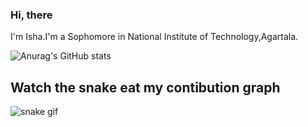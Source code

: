 ### Hi, there 

I'm Isha.I'm a Sophomore in National Institute of Technology,Agartala.

 ![Anurag's GitHub stats](https://github-readme-stats.vercel.app/api?username=ishatri&show_icons=true&theme=radical)


 ## Watch the snake eat my contibution graph
 ![snake gif](https://github.com/ishatri/ishatri/blob/output/github-contribution-grid-snake.gif)

 

 

 

